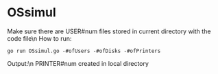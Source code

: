 # OSsimul
Make sure there are USER#num files stored in current directory with the code file\n
How to run:
```
go run OSsimul.go -#ofUsers -#ofDisks -#ofPrinters
```
Output:\n
PRINTER#num created in local directory
